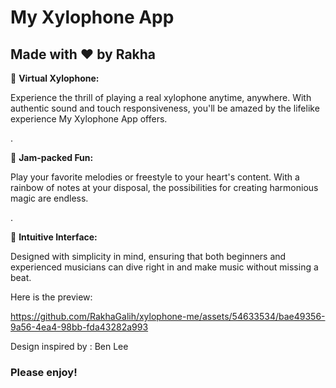 # My Xylophone App
## Made with ❤️ by Rakha
🎹 <b>Virtual Xylophone:</b>

Experience the thrill of playing a real xylophone anytime, anywhere. With authentic sound and touch responsiveness, you'll be amazed by the lifelike experience My Xylophone App offers.

.

🎼 <b>Jam-packed Fun: </b>

Play your favorite melodies or freestyle to your heart's content. With a rainbow of notes at your disposal, the possibilities for creating harmonious magic are endless.

.

📱 <b>Intuitive Interface: </b>

Designed with simplicity in mind, ensuring that both beginners and experienced musicians can dive right in and make music without missing a beat.


Here is the preview:

https://github.com/RakhaGalih/xylophone-me/assets/54633534/bae49356-9a56-4ea4-98bb-fda43282a993

Design inspired by : Ben Lee
### Please enjoy!
